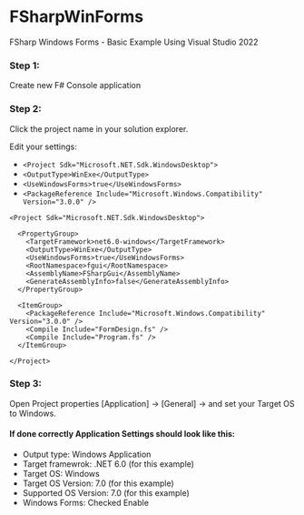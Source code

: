 # FSharpWinForms
FSharp Windows Forms - Basic Example
Using Visual Studio 2022

### Step 1:
Create new F# Console application

### Step 2:
Click the project name in your solution explorer.

Edit your settings:
- `<Project Sdk="Microsoft.NET.Sdk.WindowsDesktop">`
- `<OutputType>WinExe</OutputType>`
- `<UseWindowsForms>true</UseWindowsForms>`
- `<PackageReference Include="Microsoft.Windows.Compatibility" Version="3.0.0" />`
```
<Project Sdk="Microsoft.NET.Sdk.WindowsDesktop">

  <PropertyGroup>
    <TargetFramework>net6.0-windows</TargetFramework>
	<OutputType>WinExe</OutputType>
	<UseWindowsForms>true</UseWindowsForms>
	<RootNamespace>fgui</RootNamespace>
	<AssemblyName>FSharpGui</AssemblyName>
	<GenerateAssemblyInfo>false</GenerateAssemblyInfo>
  </PropertyGroup>

  <ItemGroup>
	<PackageReference Include="Microsoft.Windows.Compatibility" Version="3.0.0" />
	<Compile Include="FormDesign.fs" />
    <Compile Include="Program.fs" />
  </ItemGroup>

</Project>
```

### Step 3:
Open Project properties [Application] -> [General] -> and set your Target OS to Windows.

#### If done correctly Application Settings should look like this:
- Output type: Windows Application
- Target framewrok: .NET 6.0 (for this example)
- Target OS: Windows
- Target OS Version: 7.0 (for this example)
- Supported OS Version: 7.0 (for this example)
- Windows Forms: Checked Enable
